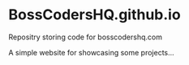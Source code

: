 # BossCodersHQ.github.io
Repositry storing code for bosscodershq.com

A simple website for showcasing some projects...
